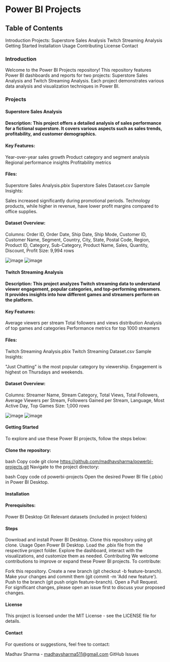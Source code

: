 # Power BI Projects



## Table of Contents
Introduction
Projects:
Superstore Sales Analysis
Twitch Streaming Analysis
Getting Started
Installation
Usage
Contributing
License
Contact

### Introduction
Welcome to the Power BI Projects repository! This repository features Power BI dashboards and reports for two projects: Superstore Sales Analysis and Twitch Streaming Analysis. Each project demonstrates various data analysis and visualization techniques in Power BI.

### Projects

#### Superstore Sales Analysis

#### Description: This project offers a detailed analysis of sales performance for a fictional superstore. It covers various aspects such as sales trends, profitability, and customer demographics.

#### Key Features:

Year-over-year sales growth
Product category and segment analysis
Regional performance insights
Profitability metrics

#### Files:

Superstore Sales Analysis.pbix
Superstore Sales Dataset.csv
Sample Insights:

Sales increased significantly during promotional periods.
Technology products, while higher in revenue, have lower profit margins compared to office supplies.

#### Dataset Overview:

Columns: Order ID, Order Date, Ship Date, Ship Mode, Customer ID, Customer Name, Segment, Country, City, State, Postal Code, Region, Product ID, Category, Sub-Category, Product Name, Sales, Quantity, Discount, Profit
Size: 9,994 rows

![image](https://github.com/ms21949/PowerBI-Projects/assets/113058929/f1cba880-e2d7-4a84-98ae-744e6faa10fe)
![image](https://github.com/ms21949/PowerBI-Projects/assets/113058929/de2a5c44-c96f-461d-9386-0260e7387e56)



#### Twitch Streaming Analysis

#### Description: This project analyzes Twitch streaming data to understand viewer engagement, popular categories, and top-performing streamers. It provides insights into how different games and streamers perform on the platform.

#### Key Features:

Average viewers per stream
Total followers and views distribution
Analysis of top games and categories
Performance metrics for top 1000 streamers

#### Files:

Twitch Streaming Analysis.pbix
Twitch Streaming Dataset.csv
Sample Insights:

"Just Chatting" is the most popular category by viewership.
Engagement is highest on Thursdays and weekends.

#### Dataset Overview:

Columns: Streamer Name, Stream Category, Total Views, Total Followers, Average Viewers per Stream, Followers Gained per Stream, Language, Most Active Day, Top Games
Size: 1,000 rows

![image](https://github.com/ms21949/PowerBI-Projects/assets/113058929/bf42f903-e308-4627-914b-e3973c4ccc80)
![image](https://github.com/ms21949/PowerBI-Projects/assets/113058929/468369e7-1450-4e6c-b057-ecf903d83a7d)


#### Getting Started
To explore and use these Power BI projects, follow the steps below:

#### Clone the repository:

bash
Copy code
git clone https://github.com/madhavsharma/powerbi-projects.git
Navigate to the project directory:

bash
Copy code
cd powerbi-projects
Open the desired Power BI file (.pbix) in Power BI Desktop.

#### Installation
#### Prerequisites:
Power BI Desktop
Git
Relevant datasets (included in project folders)
#### Steps
Download and install Power BI Desktop.
Clone this repository using git clone.
Usage
Open Power BI Desktop.
Load the .pbix file from the respective project folder.
Explore the dashboard, interact with the visualizations, and customize them as needed.
Contributing
We welcome contributions to improve or expand these Power BI projects. To contribute:

Fork this repository.
Create a new branch (git checkout -b feature-branch).
Make your changes and commit them (git commit -m 'Add new feature').
Push to the branch (git push origin feature-branch).
Open a Pull Request.
For significant changes, please open an issue first to discuss your proposed changes.

#### License
This project is licensed under the MIT License - see the LICENSE file for details.

#### Contact
For questions or suggestions, feel free to contact:

Madhav Sharma - madhavsharma511@gmail.com
GitHub Issues










